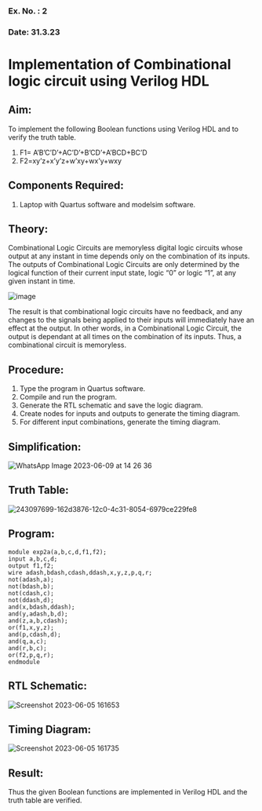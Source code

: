 ### Ex. No. : 2 
### Date: 31.3.23 
# Implementation of Combinational logic circuit using Verilog HDL
## Aim:
To implement the following Boolean functions using Verilog HDL and to verify the truth table.
1. F1= A’B’C’D’+AC’D’+B’CD’+A’BCD+BC’D
2. F2=xy’z+x’y’z+w’xy+wx’y+wxy

## Components Required:
1.	Laptop with Quartus software and modelsim software.

## Theory:
Combinational Logic Circuits are memoryless digital logic circuits whose output at any instant in time depends only on the combination of its inputs.
The outputs of Combinational Logic Circuits are only determined by the logical function of their current input state, logic “0” or logic “1”, at any given instant in time.

![image](https://github.com/rvinifa/ex.2/assets/133735746/949815d3-0912-49c7-81c0-eea1c148d48e)

The result is that combinational logic circuits have no feedback, and any changes to the signals being applied to their inputs will immediately have an effect at the output. In other words, in a Combinational Logic Circuit, the output is dependant at all times on the combination of its inputs. Thus, a combinational circuit is memoryless.

## Procedure:
1.	Type the program in Quartus software.
2.	Compile and run the program.
3.	Generate the RTL schematic and save the logic diagram.
4.	Create nodes for inputs and outputs to generate the timing diagram.
5.	For different input combinations, generate the timing diagram.

## Simplification:
![WhatsApp Image 2023-06-09 at 14 26 36](https://github.com/Janarthanan2/DE_ex_2/assets/119393515/6687f0ca-60a3-4c66-b139-b4ca95ad5d43)


## Truth Table:
![243097699-162d3876-12c0-4c31-8054-6979ce229fe8](https://github.com/Janarthanan2/DE_ex_2/assets/119393515/01716ed3-992e-44ae-a524-074867e3aeea)

## Program:
    module exp2a(a,b,c,d,f1,f2);
    input a,b,c,d;
    output f1,f2;
    wire adash,bdash,cdash,ddash,x,y,z,p,q,r;
    not(adash,a);
    not(bdash,b);
    not(cdash,c);
    not(ddash,d);
    and(x,bdash,ddash);
    and(y,adash,b,d);
    and(z,a,b,cdash);
    or(f1,x,y,z);
    and(p,cdash,d);
    and(q,a,c);
    and(r,b,c);
    or(f2,p,q,r);
    endmodule

## RTL Schematic:
![Screenshot 2023-06-05 161653](https://github.com/Janarthanan2/DE_ex_2/assets/119393515/fe76e123-8f60-429c-8b41-838cb09c4926)




## Timing Diagram:
![Screenshot 2023-06-05 161735](https://github.com/Janarthanan2/DE_ex_2/assets/119393515/9f5a28f8-7074-4f8c-bf29-6e9c72bbef68)




## Result:

Thus the given Boolean functions are implemented in Verilog HDL and the truth table are verified.




